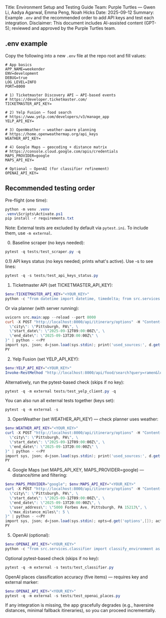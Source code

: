 Title: Environment Setup and Testing Guide
Team: Purple Turtles — Gwen Li, Aadya Agarwal, Emma Peng, Noah Hicks
Date: 2025-09-12
Summary: Example `.env` and the recommended order to add API keys and test each integration.
Disclaimer: This document includes AI-assisted content (GPT-5); reviewed and approved by the Purple Turtles team.

## .env example

Copy the following into a new `.env` file at the repo root and fill values:

```env
# App basics
APP_NAME=weekender
ENV=development
DEBUG=true
LOG_LEVEL=INFO
PORT=8000

# 1) Ticketmaster Discovery API — API-based events
# https://developer.ticketmaster.com/
TICKETMASTER_API_KEY=

# 2) Yelp Fusion — food search
# https://www.yelp.com/developers/v3/manage_app
YELP_API_KEY=

# 3) OpenWeather — weather-aware planning
# https://home.openweathermap.org/api_keys
WEATHER_API_KEY=

# 4) Google Maps — geocoding + distance matrix
# https://console.cloud.google.com/apis/credentials
MAPS_PROVIDER=google
MAPS_API_KEY=

# Optional — OpenAI (for classifier refinement)
OPENAI_API_KEY=
```

## Recommended testing order

Pre-flight (one time):
```powershell
python -m venv .venv
.venv\Scripts\Activate.ps1
pip install -r requirements.txt
```

Note: External tests are excluded by default via `pytest.ini`. To include them, use `-m external`.

0) Baseline scraper (no keys needed):
```powershell
pytest -q tests/test_scraper.py -q
```

0.1) API keys status (no keys needed; prints what's active). Use -s to see lines:
```powershell
pytest -q -s tests/test_api_keys_status.py
```

1) Ticketmaster API (set TICKETMASTER_API_KEY):
```powershell
$env:TICKETMASTER_API_KEY="<YOUR_KEY>"
python -c "from datetime import datetime, timedelta; from src.services.ticketmaster_client import fetch_events_ticketmaster as f; s=datetime.utcnow(); e=s+timedelta(days=2); d=f(city='Pittsburgh', start=s, end=e); print('ticketmaster events:', len(d.get('events', [])))"
```
Or via planner (with server running):
```powershell
uvicorn src.main:app --reload --port 8000
curl -X POST "http://localhost:8000/api/itinerary/options" -H "Content-Type: application/json" -d "{\
  \"city\": \"Pittsburgh, PA\", \
  \"start_date\": \"2025-09-12T09:00:00Z\", \
  \"end_date\": \"2025-09-13T20:00:00Z\" \
}" | python - <<PY
import sys, json; d=json.load(sys.stdin); print('used_sources:', d.get('used_sources'))
PY
```

2) Yelp Fusion (set YELP_API_KEY):
```powershell
$env:YELP_API_KEY="<YOUR_KEY>"
Invoke-RestMethod "http://localhost:8000/api/food/search?query=ramen&location=Pittsburgh,%20PA&limit=3" | ConvertTo-Json -Depth 5
```

Alternatively, run the pytest-based check (skips if no key):
```powershell
pytest -q -m external tests/test_yelp_client.py -q
```

You can also run all external tests together (keys set):
```powershell
pytest -q -m external -s
```

3) OpenWeather (set WEATHER_API_KEY) — check planner uses weather:
```powershell
$env:WEATHER_API_KEY="<YOUR_KEY>"
curl -X POST "http://localhost:8000/api/itinerary/options" -H "Content-Type: application/json" -d "{\
  \"city\": \"Pittsburgh, PA\", \
  \"start_date\": \"2025-09-12T09:00:00Z\", \
  \"end_date\": \"2025-09-13T20:00:00Z\" \
}" | python - <<PY
import sys, json; d=json.load(sys.stdin); print('used_sources:', d.get('used_sources'))
PY
```

4) Google Maps (set MAPS_API_KEY, MAPS_PROVIDER=google) — distance/time and filtering:
```powershell
$env:MAPS_PROVIDER="google"; $env:MAPS_API_KEY="<YOUR_KEY>"
curl -X POST "http://localhost:8000/api/itinerary/options" -H "Content-Type: application/json" -d "{\
  \"city\": \"Pittsburgh, PA\", \
  \"start_date\": \"2025-09-12T09:00:00Z\", \
  \"end_date\": \"2025-09-13T20:00:00Z\", \
  \"user_address\": \"5000 Forbes Ave, Pittsburgh, PA 15213\", \
  \"max_distance_miles\": 5 \
}" | python - <<PY
import sys, json; d=json.load(sys.stdin); opts=d.get('options',[]); acts=[a for day in (opts[0]['days'] if opts else []) for a in day['activities']]; print('sample distances:', [a.get('distance_miles') for a in acts])
PY
```

5) OpenAI (optional):
```powershell
$env:OPENAI_API_KEY="<YOUR_KEY>"
python -c "from src.services.classifier import classify_environment as c; print('gym indoor? ->', c('Indoor climbing gym event')); print('park outdoor? ->', c('Park festival with tents'))"
```

Optional pytest-based check (skips if no key):
```powershell
pytest -q -m external -s tests/test_classifier.py
```

OpenAI places classification accuracy (five items) — requires key and external marker:
```powershell
$env:OPENAI_API_KEY="<YOUR_KEY>"
pytest -q -m external -s tests/test_openai_places.py
```

If any integration is missing, the app gracefully degrades (e.g., haversine distances, minimal fallback itineraries), so you can proceed incrementally.


